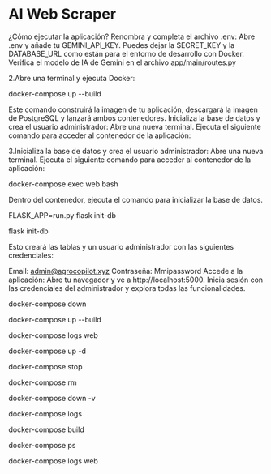 # AI Web Scraper

¿Cómo ejecutar la aplicación?
Renombra y completa el archivo .env:
Abre .env y añade tu GEMINI_API_KEY. Puedes dejar la SECRET_KEY y la DATABASE_URL como están para el entorno de desarrollo con Docker.
Verifica el modelo de IA de Gemini en el archivo app/main/routes.py

2.Abre una terminal y ejecuta Docker:

  docker-compose up --build

Este comando construirá la imagen de tu aplicación, descargará la imagen de PostgreSQL y lanzará ambos contenedores.
Inicializa la base de datos y crea el usuario administrador:
Abre una nueva terminal.
Ejecuta el siguiente comando para acceder al contenedor de la aplicación:


3.Inicializa la base de datos y crea el usuario administrador:
Abre una nueva terminal.
Ejecuta el siguiente comando para acceder al contenedor de la aplicación:

docker-compose exec web bash

Dentro del contenedor, ejecuta el comando para inicializar la base de datos.

FLASK_APP=run.py flask init-db


flask init-db


Esto creará las tablas y un usuario administrador con las siguientes credenciales:

Email: admin@agrocopilot.xyz
Contraseña: Mmipassword
Accede a la aplicación:
Abre tu navegador y ve a http://localhost:5000.
Inicia sesión con las credenciales del administrador y explora todas las funcionalidades.

docker-compose down

docker-compose up --build

docker-compose logs web





docker-compose up -d

docker-compose stop

docker-compose rm

docker-compose down -v

docker-compose logs

docker-compose build

docker-compose ps

docker-compose logs web
